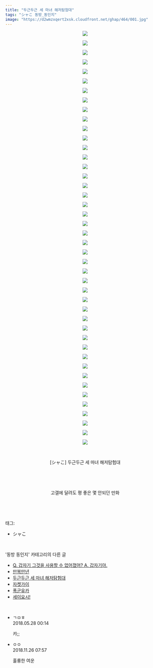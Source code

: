 ```yaml
---
title: "두근두근 세 마녀 해저탐험대"
tags: "シャこ 동방_동인지"
image: "https://d2wmzxqert2xsk.cloudfront.net/ghap/464/001.jpg"
---
```

<div class="article">
<p style="text-align: center; clear: none; float: none;"><img src="{{ site.imgserver11 }}/ghap/464/001.jpg"/></p>
<p style="text-align: center; clear: none; float: none;"><img src="{{ site.imgserver11 }}/ghap/464/002.jpg"/></p>
<p style="text-align: center; clear: none; float: none;"><img src="{{ site.imgserver11 }}/ghap/464/003.jpg"/></p>
<p style="text-align: center; clear: none; float: none;"><img src="{{ site.imgserver11 }}/ghap/464/004.jpg"/></p>
<p style="text-align: center; clear: none; float: none;"><img src="{{ site.imgserver11 }}/ghap/464/005.jpg"/></p>
<p style="text-align: center; clear: none; float: none;"><img src="{{ site.imgserver11 }}/ghap/464/006.jpg"/></p>
<p style="text-align: center; clear: none; float: none;"><img src="{{ site.imgserver11 }}/ghap/464/007.jpg"/></p>
<p style="text-align: center; clear: none; float: none;"><img src="{{ site.imgserver11 }}/ghap/464/008.jpg"/></p>
<p style="text-align: center; clear: none; float: none;"><img src="{{ site.imgserver11 }}/ghap/464/009.jpg"/></p>
<p style="text-align: center; clear: none; float: none;"><img src="{{ site.imgserver11 }}/ghap/464/010.jpg"/></p>
<p style="text-align: center; clear: none; float: none;"><img src="{{ site.imgserver11 }}/ghap/464/011.jpg"/></p>
<p style="text-align: center; clear: none; float: none;"><img src="{{ site.imgserver11 }}/ghap/464/012.jpg"/></p>
<p style="text-align: center; clear: none; float: none;"><img src="{{ site.imgserver11 }}/ghap/464/013.jpg"/></p>
<p style="text-align: center; clear: none; float: none;"><img src="{{ site.imgserver11 }}/ghap/464/014.jpg"/></p>
<p style="text-align: center; clear: none; float: none;"><img src="{{ site.imgserver11 }}/ghap/464/015.jpg"/></p>
<p style="text-align: center; clear: none; float: none;"><img src="{{ site.imgserver11 }}/ghap/464/016.jpg"/></p>
<p style="text-align: center; clear: none; float: none;"><img src="{{ site.imgserver11 }}/ghap/464/017.jpg"/></p>
<p style="text-align: center; clear: none; float: none;"><img src="{{ site.imgserver11 }}/ghap/464/018.jpg"/></p>
<p style="text-align: center; clear: none; float: none;"><img src="{{ site.imgserver11 }}/ghap/464/019.jpg"/></p>
<p style="text-align: center; clear: none; float: none;"><img src="{{ site.imgserver11 }}/ghap/464/020.jpg"/></p>
<p style="text-align: center; clear: none; float: none;"><img src="{{ site.imgserver11 }}/ghap/464/021.jpg"/></p>
<p style="text-align: center; clear: none; float: none;"><img src="{{ site.imgserver11 }}/ghap/464/022.jpg"/></p>
<p style="text-align: center; clear: none; float: none;"><img src="{{ site.imgserver11 }}/ghap/464/023.jpg"/></p>
<p style="text-align: center; clear: none; float: none;"><img src="{{ site.imgserver11 }}/ghap/464/024.jpg"/></p>
<p style="text-align: center; clear: none; float: none;"><img src="{{ site.imgserver11 }}/ghap/464/025.jpg"/></p>
<p style="text-align: center; clear: none; float: none;"><img src="{{ site.imgserver11 }}/ghap/464/026.jpg"/></p>
<p style="text-align: center; clear: none; float: none;"><img src="{{ site.imgserver11 }}/ghap/464/027.jpg"/></p>
<p style="text-align: center; clear: none; float: none;"><img src="{{ site.imgserver11 }}/ghap/464/028.jpg"/></p>
<p style="text-align: center; clear: none; float: none;"><img src="{{ site.imgserver11 }}/ghap/464/029.jpg"/></p>
<p style="text-align: center; clear: none; float: none;"><img src="{{ site.imgserver11 }}/ghap/464/030.jpg"/></p>
<p style="text-align: center; clear: none; float: none;"><img src="{{ site.imgserver11 }}/ghap/464/031.jpg"/></p>
<p style="text-align: center; clear: none; float: none;"><img src="{{ site.imgserver11 }}/ghap/464/032.jpg"/></p>
<p style="text-align: center; clear: none; float: none;"><img src="{{ site.imgserver11 }}/ghap/464/033.jpg"/></p>
<p style="text-align: center; clear: none; float: none;"><img src="{{ site.imgserver11 }}/ghap/464/034.jpg"/></p>
<p style="text-align: center; clear: none; float: none;"><img src="{{ site.imgserver11 }}/ghap/464/035.jpg"/></p>
<p style="text-align: center; clear: none; float: none;"><img src="{{ site.imgserver11 }}/ghap/464/036.jpg"/></p>
<p style="text-align: center; clear: none; float: none;"><img src="{{ site.imgserver11 }}/ghap/464/037.jpg"/></p>
<p style="text-align: center; clear: none; float: none;"><img src="{{ site.imgserver11 }}/ghap/464/038.jpg"/></p>
<p style="text-align: center; clear: none; float: none;"><img src="{{ site.imgserver11 }}/ghap/464/039.jpg"/></p>
<p style="text-align: center; clear: none; float: none;"><img src="{{ site.imgserver11 }}/ghap/464/040.jpg"/></p>
<p style="text-align: center; clear: none; float: none;"><img src="{{ site.imgserver11 }}/ghap/464/041.jpg"/></p>
<p style="text-align: center; clear: none; float: none;"><img src="{{ site.imgserver11 }}/ghap/464/042.jpg"/></p>
<p style="text-align: center; clear: none; float: none;"><img src="{{ site.imgserver11 }}/ghap/464/043.jpg"/></p>
<p style="text-align: center; clear: none; float: none;"><img src="{{ site.imgserver11 }}/ghap/464/044.jpg"/></p>
<p style="text-align: center; clear: none; float: none;"><br/></p>
<p style="text-align: center; clear: none; float: none;">[シャこ] 두근두근 세 마녀 해저탐험대</p>
<p style="text-align: center; clear: none; float: none;"><br/></p>
<p style="text-align: center; clear: none; float: none;"><br/></p>
<p style="text-align: center; clear: none; float: none;">고갤에 달려도 평 좋은 몇 안되던 만화</p>
<p><br/></p>
</div><br/>
<div class="tagTrail">
<p>태그: </p>
<ul>
<li>シャこ</li>
</ul>
</div><br/>
<div class="another">
<p>'동방 동인지' 카테고리의 다른 글</p>
<ul>
<li><a href="/ghap_467">Q. 갑자기 그것을 사용할 수 없어졌어?  A. 갑자기야.</a></li>
<li><a href="/ghap_466">만복만년</a></li>
<li><a href="/ghap_464">두근두근 세 마녀 해저탐험대</a></li>
<li><a href="/ghap_462">자켓가이</a></li>
<li><a href="/ghap_460">폭군유카</a></li>
<li><a href="/ghap_459">세이요시!</a></li>
</ul>
</div><br/>
<div class="cb_module cb_fluid">
<div class="cb_wrt cb_profile">
<div class="comment">
<ul>
<li class="cb_thumb_off" id="comment15262724">
<div class="cb_comment_area">
<div class="cb_info_area">
<div class="cb_section">
<span class="cb_nick_name">ㄱㅁㅎ</span>
</div>
<div class="cb_section">
<span class="cb_date">2018.05.28 00:14 </span>
</div>
</div>
<div class="cb_dsc_comment">
<p class="cb_dsc">
											캬;;
										</p>
</div>
</div></li>
<li class="cb_thumb_off" id="comment15378605">
<div class="cb_comment_area">
<div class="cb_info_area">
<div class="cb_section">
<span class="cb_nick_name">ㅇㅇ</span>
</div>
<div class="cb_section">
<span class="cb_date">2018.11.26 07:57 </span>
</div>
</div>
<div class="cb_dsc_comment">
<p class="cb_dsc">
											훌륭한 여운
										</p>
</div>
</div></li>
</ul>
</div>
</div><!-- commentList close -->
</div><br/>
